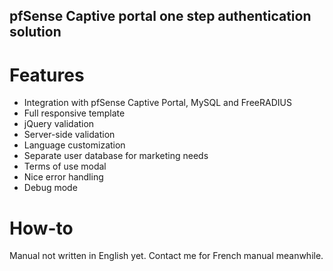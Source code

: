 ## pfSense Captive portal one step authentication solution

# Features

- Integration with pfSense Captive Portal, MySQL and FreeRADIUS
- Full responsive template
- jQuery validation
- Server-side validation
- Language customization
- Separate user database for marketing needs
- Terms of use modal
- Nice error handling
- Debug mode

# How-to

Manual not written in English yet. Contact me for French manual meanwhile.
